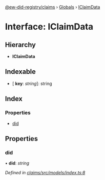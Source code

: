 [@ew-did-registry/claims](../README.md) › [Globals](../globals.md) › [IClaimData](iclaimdata.md)

# Interface: IClaimData

## Hierarchy

* **IClaimData**

## Indexable

* \[ **key**: *string*\]: string

## Index

### Properties

* [did](iclaimdata.md#did)

## Properties

###  did

• **did**: *string*

*Defined in [claims/src/models/index.ts:8](https://github.com/energywebfoundation/ew-did-registry/blob/5539cfd/packages/claims/src/models/index.ts#L8)*
